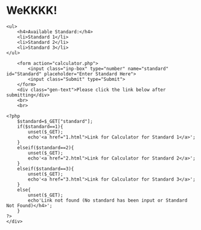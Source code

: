 <!DOCTYPE html>
<html lang="en">
<head>
    <meta charset="UTF-8">
    <meta name="viewport" content="width=device-width, initial-scale=1.0">
    <link rel="stylesheet" href="main.css">
    <title>Calculator</title>
</head>
<body>
<div class="input-form">
    <h1>WeKKKK!</h1>

    <ul>
        <h4>Available Standard:</h4>
        <li>Standard 1</li>
        <li>Standard 2</li>
        <li>Standard 3</li>
    </ul>
    
        <form action="calculator.php">
            <input class="inp-box" type="number" name="standard" id="Standard" placeholder="Enter Standard Here">
            <input class="Submit" type="Submit">
        </form>
        <div class="gen-text">Please click the link below after submitting</div>
        <br>
        <br>

    <?php 
        $standard=$_GET["standard"];
        if($standard==1){
            unset($_GET);
            echo'<a href="1.html">Link for Calculator for Standard 1</a>';
        }
        elseif($standard==2){
            unset($_GET);
            echo'<a href="2.html">Link for Calculator for Standard 2</a>';
        }
        elseif($standard==3){
            unset($_GET);
            echo'<a href="3.html">Link for Calculator for Standard 3</a>';
        }
        else{
            unset($_GET);
            echo'Link not found (No standard has been input or Standard Not Found)</h4>';
        }
    ?>
    </div>
</body>
</html>
